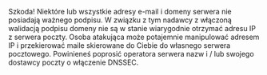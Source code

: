 Szkoda! Niektóre lub wszystkie adresy e-mail i domeny serwera nie posiadają 
ważnego podpisu. W związku z tym nadawcy z włączoną walidacją podpisu domeny
nie są w stanie wiarygodnie otrzymać adresu IP z serwera poczty.
Osoba atakująca może potajemnie manipulować adresem IP
i przekierować maile skierowane do Ciebie do własnego serwera pocztowego. Powinieneś 
poprosić operatora serwera nazw i / lub swojego dostawcy poczty o włączenie
DNSSEC.
